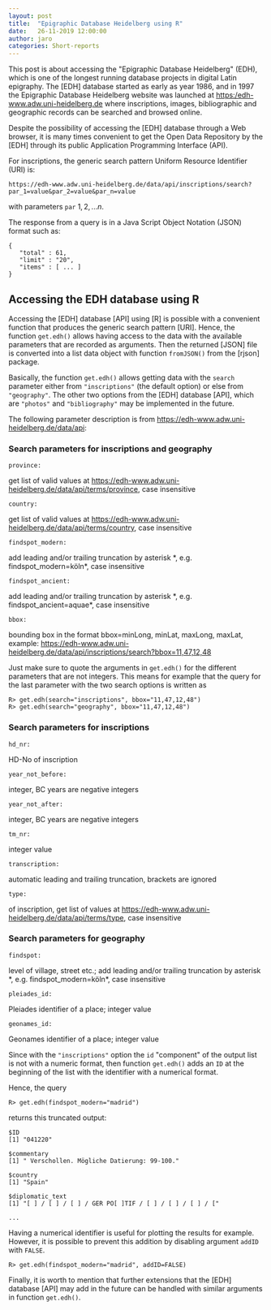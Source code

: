 ```yaml
---
layout: post
title:  "Epigraphic Database Heidelberg using R"
date:   26-11-2019 12:00:00
author: jaro
categories: Short-reports
---
```


<!--- # Short report: Epigraphic Database Heidelberg using R

<span class="smallcaps">Antonio Rivero Ostoic  
18-10-2019</span>
Short report:  [R]{.sans-serif}  --->

This post is about accessing the "Epigraphic Database Heidelberg" (EDH),
which is one of the longest running database projects in digital Latin
epigraphy. The [EDH] database started as early as year 1986, and in 1997 the Epigraphic
Database Heidelberg website was launched at
<https:/edh-www.adw.uni-heidelberg.de> where inscriptions, images,
bibliographic and geographic records can be searched and browsed online.

Despite the possibility of accessing the [EDH] database through a Web browser, it is
many times convenient to get the Open Data Repository by the
[EDH] through its
public Application Programming Interface (API).

For inscriptions, the generic search pattern Uniform Resource Identifier
(URI) is:

    https://edh-www.adw.uni-heidelberg.de/data/api/inscriptions/search?par_1=value&par_2=value&par_n=value

with parameters `par` $1,2,...n$.

The response from a query is in a Java Script Object Notation (JSON)
format such as:

    {
       "total" : 61,
       "limit" : "20",
       "items" : [ ... ]
    }

Accessing the EDH database using R
----------------------------------

Accessing the [EDH] database [API] using [R] is possible with a convenient function that produces
the generic search pattern [URI]. Hence, the function `get.edh()` allows
having access to the data with the available parameters that are
recorded as arguments. Then the returned [JSON] file is converted into a list data object
with function `fromJSON()` from the [rjson] package.

Basically, the function `get.edh()` allows getting data with the
`search` parameter either from `"inscriptions"` (the default option) or
else from `"geography"`. The other two options from the [EDH] database
[API], which are `"photos"` and `"bibliography"` may be implemented in the future.

The following parameter description is from
<https://edh-www.adw.uni-heidelberg.de/data/api>:

### Search parameters for inscriptions and geography

`province:`

   get list of valid values at
    <https://edh-www.adw.uni-heidelberg.de/data/api/terms/province>,
    case insensitive

`country:`

   get list of valid values at
    <https://edh-www.adw.uni-heidelberg.de/data/api/terms/country>, case
    insensitive

`findspot_modern:`

   add leading and/or trailing truncation by asterisk \*, e.g.
    findspot\_modern=köln\*, case insensitive

`findspot_ancient:`

   add leading and/or trailing truncation by asterisk \*, e.g.
    findspot\_ancient=aquae\*, case insensitive

`bbox:`

   bounding box in the format bbox=minLong, minLat, maxLong, maxLat,
    example:
    <https://edh-www.adw.uni-heidelberg.de/data/api/inscriptions/search?bbox=11,47,12,48>

Just make sure to quote the arguments in `get.edh()` for the different
parameters that are not integers. This means for example that the query
for the last parameter with the two search options is written as

    R> get.edh(search="inscriptions", bbox="11,47,12,48")
    R> get.edh(search="geography", bbox="11,47,12,48")

### Search parameters for inscriptions 

`hd_nr:`

   HD-No of inscription

`year_not_before:`

   integer, BC years are negative integers

`year_not_after:`

   integer, BC years are negative integers

`tm_nr:`

   integer value

`transcription:`

   automatic leading and trailing truncation, brackets are ignored

`type:`

   of inscription, get list of values at
    <https://edh-www.adw.uni-heidelberg.de/data/api/terms/type>, case
    insensitive

### Search parameters for geography 

`findspot:`

   level of village, street etc.; add leading and/or trailing
    truncation by asterisk \*, e.g. findspot\_modern=köln\*, case
    insensitive

`pleiades_id:`

   Pleiades identifier of a place; integer value

`geonames_id:`

   Geonames identifier of a place; integer value

Since with the `"inscriptions"` option the `id` "component" of the
output list is not with a numeric format, then function `get.edh()` adds
an `ID` at the beginning of the list with the identifier with a
numerical format.

Hence, the query

    R> get.edh(findspot_modern="madrid")

returns this truncated output:

    $ID
    [1] "041220"

    $commentary
    [1] " Verschollen. Mögliche Datierung: 99-100."

    $country
    [1] "Spain"

    $diplomatic_text
    [1] "[ ] / [ ] / [ ] / GER PO[ ]TIF / [ ] / [ ] / [ ] / ["

    ...

Having a numerical identifier is useful for plotting the results for
example. However, it is possible to prevent this addition by disabling
argument `addID` with `FALSE`.

    R> get.edh(findspot_modern="madrid", addID=FALSE)

Finally, it is worth to mention that further extensions that the
[EDH] database [API] may add in the future can be handled with similar 
arguments in function `get.edh()`.
